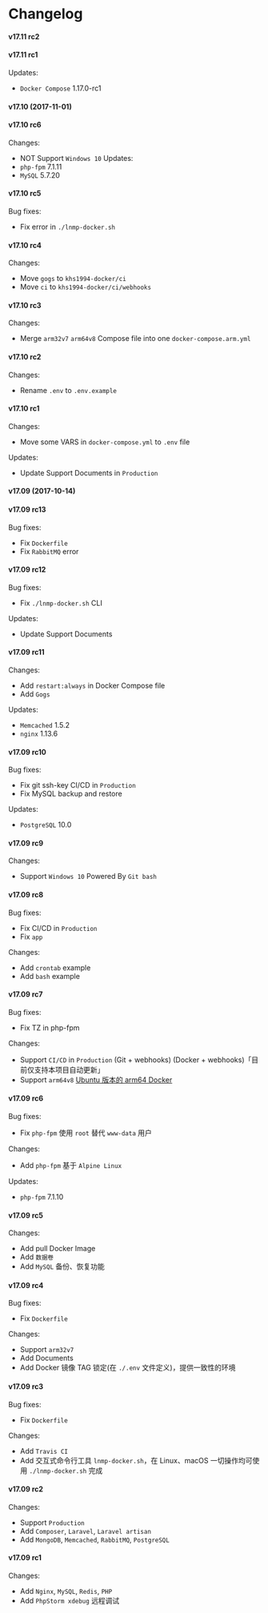 Changelog
==============

#### v17.11 rc2

#### v17.11 rc1

Updates:
* `Docker Compose` 1.17.0-rc1

#### v17.10 (2017-11-01)

#### v17.10 rc6

Changes:
* NOT Support `Windows 10`
Updates:
* `php-fpm` 7.1.11
* `MySQL` 5.7.20

#### v17.10 rc5

Bug fixes:
* Fix error in `./lnmp-docker.sh`

#### v17.10 rc4

Changes:
* Move `gogs` to `khs1994-docker/ci`
* Move `ci` to `khs1994-docker/ci/webhooks`

#### v17.10 rc3

Changes:
* Merge `arm32v7` `arm64v8` Compose file into one `docker-compose.arm.yml`

#### v17.10 rc2

Changes:
* Rename `.env` to `.env.example`

#### v17.10 rc1

Changes:
* Move some VARS in `docker-compose.yml` to `.env` file

Updates:
* Update Support Documents in `Production`

#### v17.09 (2017-10-14)

#### v17.09 rc13

Bug fixes:
* Fix `Dockerfile`
* Fix `RabbitMQ` error

#### v17.09 rc12

Bug fixes:
* Fix `./lnmp-docker.sh` CLI

Updates:
* Update Support Documents

#### v17.09 rc11

Changes:
* Add `restart:always` in Docker Compose file
* Add `Gogs`

Updates:
* `Memcached` 1.5.2
* `nginx` 1.13.6

#### v17.09 rc10

Bug fixes:
* Fix git ssh-key CI/CD in `Production`
* Fix MySQL backup and restore

Updates:
* `PostgreSQL` 10.0

#### v17.09 rc9

Changes:
* Support `Windows 10` Powered By `Git bash`

#### v17.09 rc8

Bug fixes:
* Fix CI/CD in `Production`
* Fix `app`

Changes:
* Add `crontab` example
* Add `bash` example

#### v17.09 rc7

Bug fixes:
* Fix TZ in php-fpm

Changes:
* Support `CI/CD` in `Production` (Git + webhooks) (Docker + webhooks)「目前仅支持本项目自动更新」
* Support `arm64v8` [Ubuntu 版本的 arm64 Docker](http://mirrors.ustc.edu.cn/docker-ce/linux/ubuntu/dists/xenial/pool/test/arm64/)

#### v17.09 rc6

Bug fixes:
* Fix `php-fpm` 使用 `root` 替代 `www-data` 用户

Changes:
* Add `php-fpm` 基于 `Alpine Linux`

Updates:
* `php-fpm` 7.1.10

#### v17.09 rc5

Changes:
* Add pull Docker Image
* Add `数据卷`
* Add `MySQL` 备份、恢复功能

#### v17.09 rc4

Bug fixes:
* Fix `Dockerfile`

Changes:
* Support `arm32v7`
* Add Documents
* Add Docker 镜像 TAG 锁定(在 `./.env` 文件定义)，提供一致性的环境

#### v17.09 rc3

Bug fixes:
* Fix `Dockerfile`

Changes:
* Add `Travis CI`
* Add 交互式命令行工具 `lnmp-docker.sh`，在 Linux、macOS 一切操作均可使用 `./lnmp-docker.sh` 完成

#### v17.09 rc2

Changes:
* Support `Production`
* Add `Composer`, `Laravel`, `Laravel artisan`
* Add `MongoDB`, `Memcached`, `RabbitMQ`, `PostgreSQL`

#### v17.09 rc1

Changes:
* Add `Nginx`, `MySQL`, `Redis`, `PHP`
* Add `PhpStorm xdebug` 远程调试
